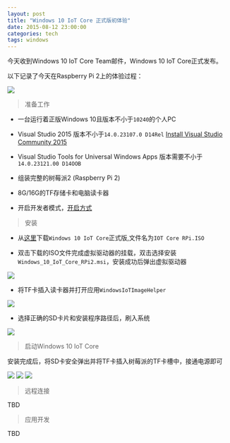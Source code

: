 ```yaml
---
layout: post
title: "Windows 10 IoT Core 正式版初体验"
date: 2015-08-12 23:00:00
categories: tech
tags: windows
---
```



今天收到Windows 10 IoT Core Team邮件，Windows 10 IoT Core正式发布。

以下记录了今天在Raspberry Pi 2上的体验过程：

<img class="img-responsive img-thumbnail" src="{{ site.url }}/resources/windows/Email.png">
	
>准备工作

* 一台运行着正版Windows 10且版本不小于`10240`的个人PC

* Visual Studio 2015 版本不小于`14.0.23107.0 D14Rel` [Install Visual Studio Community 2015](http://go.microsoft.com/fwlink/?LinkID=534599)

* Visual Studio Tools for Universal Windows Apps 版本需要不小于`14.0.23121.00 D14OOB`

* 组装完整的树莓派2 (Raspberry Pi 2)

* 8G/16G的TF存储卡和电脑读卡器

* 开启开发者模式，[开启方式](https://msdn.microsoft.com/library/windows/apps/xaml/dn706236.aspx)

>安装

* 从[这里](http://go.microsoft.com/fwlink/?LinkId=616847)下载`Windows 10 IoT Core`正式版,文件名为`IOT Core RPi.ISO`
 
* 双击下载的ISO文件完成虚拟驱动器的挂载，双击选择安装`Windows_10_IoT_Core_RPi2.msi`，安装成功后弹出虚拟驱动器
 
<img class="img-responsive img-thumbnail" src="{{ site.url }}/resources/windows/ISO.png">
	 
* 将TF卡插入读卡器并打开应用`WindowsIoTImageHelper`

<img class="img-responsive img-thumbnail" src="{{ site.url }}/resources/windows/WindowsIoTImageHelper.png">
	
* 选择正确的SD卡片和安装程序路径后，刷入系统

<img class="img-responsive img-thumbnail" src="{{ site.url }}/resources/windows/Flash.png">
	
>启动Windows 10 IoT Core

安装完成后，将SD卡安全弹出并将TF卡插入树莓派的TF卡槽中，接通电源即可

<img class="img-responsive img-thumbnail" src="{{ site.url }}/resources/windows/Win10IoTInstall.png">

<img class="img-responsive img-thumbnail" src="{{ site.url }}/resources/windows/Win10IoTInstall2.png">

<img class="img-responsive img-thumbnail" src="{{ site.url }}/resources/windows/DefaultAppRpi2.png">

 
>远程连接

TBD

>应用开发

TBD